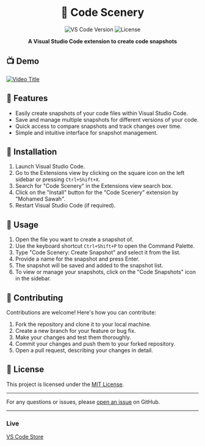 <h1 align="center">
  📸 Code Scenery
</h1>

<p align="center">
  <img src="https://img.shields.io/badge/vscode%20version-v1.0%2B-blue.svg" alt="VS Code Version" />
  <img src="https://img.shields.io/badge/license-MIT-green.svg" alt="License" />
</p>

<p align="center">
  <strong>A Visual Studio Code extension to create code snapshots</strong>
</p>


</p>

## 📺 Demo

[![Video Title](https://i.ibb.co/HpkQMsY/image.png)](https://stream.new/v/rjvy4k2OVs1L8PTShNUcwjlL027EjHxQCywfgn9ncN01Y)



## 🚀 Features

- Easily create snapshots of your code files within Visual Studio Code.
- Save and manage multiple snapshots for different versions of your code.
- Quick access to compare snapshots and track changes over time.
- Simple and intuitive interface for snapshot management.

## 📖 Installation

1. Launch Visual Studio Code.
2. Go to the Extensions view by clicking on the square icon on the left sidebar or pressing `Ctrl+Shift+X`.
3. Search for "Code Scenery" in the Extensions view search box.
4. Click on the "Install" button for the "Code Scenery" extension by "Mohamed Sawah".
5. Restart Visual Studio Code (if required).

## 🎯 Usage

1. Open the file you want to create a snapshot of.
2. Use the keyboard shortcut `Ctrl+Shift+P` to open the Command Palette.
3. Type "Code Scenery: Create Snapshot" and select it from the list.
4. Provide a name for the snapshot and press Enter.
5. The snapshot will be saved and added to the snapshot list.
6. To view or manage your snapshots, click on the "Code Snapshots" icon in the sidebar.

## 🤝 Contributing

Contributions are welcome! Here's how you can contribute:

1. Fork the repository and clone it to your local machine.
2. Create a new branch for your feature or bug fix.
3. Make your changes and test them thoroughly.
4. Commit your changes and push them to your forked repository.
5. Open a pull request, describing your changes in detail.

## 📄 License

This project is licensed under the [MIT License](LICENSE).

---


For any questions or issues, please [open an issue](https://github.com/MohamedSawahZC/code_scenery/issues) on GitHub.


---

### Live

<a href="https://marketplace.visualstudio.com/items?itemName=MohamedSawah.codescenery">VS Code Store</a>